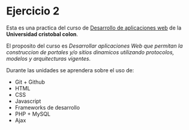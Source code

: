 # Ejercicio 2
Esta es una practica del curso de [Desarrollo de aplicaciones web](https://av-exactas.ucc.mx/course/view.php?id=170) de la **Universidad cristobal colon**.

El proposito del curso es _Desarrollar aplicaciones Web que permitan la construccion de portales y/o sitios dinamicos utilizando protocolos, modelos y arquitecturas vigentes_.

Durante las unidades se aprendera sobre el uso de:

* Git + Github
* HTML
* CSS
* Javascript
* Frameworks de desarrollo
* PHP + MySQL
* Ajax

